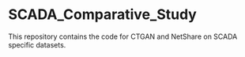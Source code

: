 # SCADA_Comparative_Study
This repository contains the code for CTGAN and NetShare on SCADA specific datasets.
